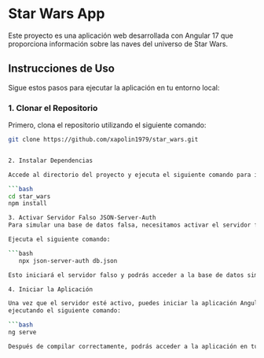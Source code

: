 # Star Wars App

Este proyecto es una aplicación web desarrollada con Angular 17 que proporciona información sobre las naves del universo de Star Wars.

## Instrucciones de Uso

Sigue estos pasos para ejecutar la aplicación en tu entorno local:

### 1. Clonar el Repositorio

Primero, clona el repositorio utilizando el siguiente comando:

```bash
git clone https://github.com/xapolin1979/star_wars.git


2. Instalar Dependencias

Accede al directorio del proyecto y ejecuta el siguiente comando para instalar todas las dependencias necesarias:

```bash
cd star_wars
npm install

3. Activar Servidor Falso JSON-Server-Auth
Para simular una base de datos falsa, necesitamos activar el servidor falso utilizando json-server-auth.

Ejecuta el siguiente comando: 

```bash
   npx json-server-auth db.json  

Esto iniciará el servidor falso y podrás acceder a la base de datos simulada.

4. Iniciar la Aplicación

Una vez que el servidor esté activo, puedes iniciar la aplicación Angular,
ejecutando el siguiente comando:

```bash
ng serve

Después de compilar correctamente, podrás acceder a la aplicación en tu navegador web ingresando la dirección http://localhost:4200.


